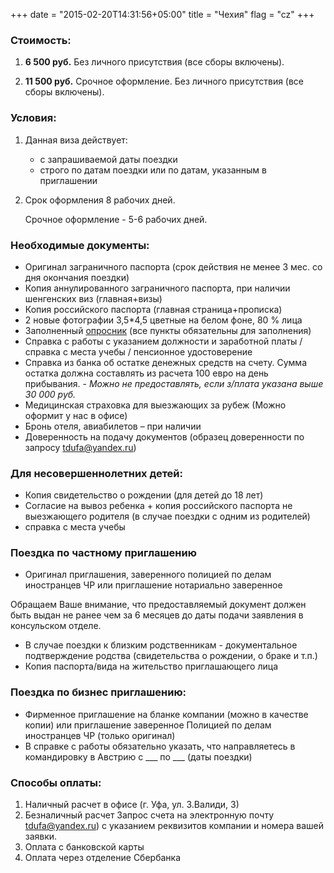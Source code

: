 +++
date = "2015-02-20T14:31:56+05:00"
title = "Чехия"
flag = "cz"
+++


### Стоимость:
 1) **6 500 руб.** Без личного присутствия (все сборы включены).
 
 2) **11 500 руб.** Срочное оформление. Без личного присутствия (все сборы включены).
 
### Условия:

1. Данная виза действует:
   * с запрашиваемой даты поездки
   * строго по датам поездки или по датам, указанным в приглашении
2. Срок оформления 8 рабочих дней.
 
   Срочное оформление - 5-6 рабочих дней.

 
### Необходимые документы:

* Оригинал заграничного паспорта (срок действия не менее 3 мес. со дня окончания поездки)
* Копия аннулированного заграничного паспорта, при наличии шенгенских виз (главная+визы)
* Копия российского паспорта (главная страница+прописка)
* 2 новые фотографии 3,5*4,5 цветные на белом фоне, 80 % лица
* Заполненный [опросник](/forms/Opros-Shengen.docx) (все пункты обязательны для заполнения)
* Справка с работы с указанием должности и заработной платы /справка с места учебы / пенсионное удостоверение
* Справка из банка об остатке денежных средств на счету. Сумма остатка должна составлять из расчета 100 евро на день прибывания. - *Можно не предоставлять, если з/плата указана выше 30 000 руб.*
* Медицинская страховка для выезжающих за рубеж (Можно оформит у нас в офисе)
* Бронь отеля, авиабилетов – при наличии
* Доверенность на подачу документов (образец доверенности по запросу [tdufa@yandex.ru](mailto:tdufa@yandex.ru))

### Для несовершеннолетних детей:
* Копия свидетельство о рождении (для детей до 18 лет)
* Согласие на вывоз ребенка + копия российского паспорта не выезжающего родителя (в случае поездки с одним из родителей)
* справка с места учебы



### Поездка по частному приглашению
*  Оригинал приглашения, заверенного полицией по делам иностранцев ЧР или приглашение нотариально заверенное

Обращаем Ваше внимание, что предоставляемый документ должен быть выдан не ранее чем за 6 месяцев до даты подачи заявления в консульском отделе.

* В случае поездки к близким родственникам - документальное подтверждение родства (свидетельства о рождении, о браке и т.п.)
* Копия паспорта/вида на жительство приглашающего лица

### Поездка по бизнес приглашению:

*  Фирменное приглашение на бланке компании (можно в качестве копии) или приглашение заверенное Полицией по делам иностранцев ЧР (только оригинал) 
*  В справке с работы обязательно указать, что направляетесь в командировку в Австрию с ___ по ___ (даты поездки)


### Способы оплаты:

1. Наличный расчет в офисе (г. Уфа, ул. З.Валиди, 3)
2. Безналичный расчет
Запрос счета на электронную почту [tdufa@yandex.ru](mailto:tdufa@yandex.ru))  с указанием реквизитов компании и номера вашей заявки.
3. Оплата с банковской карты
4. Оплата через отделение Сбербанка
